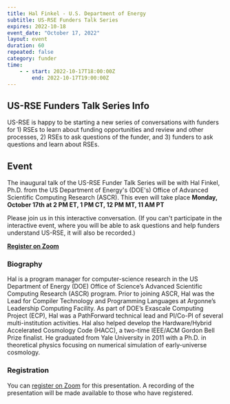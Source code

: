 ```yaml
---
title: Hal Finkel - U.S. Department of Energy
subtitle: US-RSE Funders Talk Series
expires: 2022-10-18
event_date: "October 17, 2022"
layout: event
duration: 60
repeated: false
category: funder
time:
    - - start: 2022-10-17T18:00:00Z
        end: 2022-10-17T19:00:00Z
---
```


## US-RSE Funders Talk Series Info

US-RSE is happy to be starting a new series of conversations with funders for 1) RSEs to learn about funding opportunities and review and other processes, 2) RSEs to ask questions of the funder, and 3) funders to ask questions and learn about RSEs.  

## Event

The inaugural talk of the US-RSE Funder Talk Series will be with Hal Finkel, Ph.D. from the US Department of Energy's (DOE's) Office of Advanced Scientific Computing Research (ASCR). This even will take place **Monday, October 17th at 2 PM ET, 1 PM CT, 12 PM MT, 11 AM PT**


Please join us in this interactive conversation. (If you can't participate in the interactive event, where you will be able to ask questions and help funders understand US-RSE, it will also be recorded.)

[**Register on Zoom**](https://boisestate.zoom.us/meeting/register/tJckd-2vqjIoGNRrjGPruBRxQBthv5Maidmm)


### Biography

Hal is a program manager for computer-science research in the US Department of Energy (DOE) Office of Science’s Advanced Scientific Computing Research (ASCR) program. Prior to joining ASCR, Hal was the Lead for Compiler Technology and Programming Languages at Argonne’s Leadership Computing Facility. As part of DOE’s Exascale Computing Project (ECP), Hal was a PathForward technical lead and PI/Co-PI of several multi-institution activities. Hal also helped develop the Hardware/Hybrid Accelerated Cosmology Code (HACC), a two-time IEEE/ACM Gordon Bell Prize finalist. He graduated from Yale University in 2011 with a Ph.D. in theoretical physics focusing on numerical simulation of early-universe cosmology.

### Registration

You can [register on Zoom](https://boisestate.zoom.us/meeting/register/tJckd-2vqjIoGNRrjGPruBRxQBthv5Maidmm) for this presentation.  A recording of the presentation will be made available to those who have registered.
